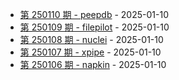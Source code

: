 * [第 250110 期 - peepdb](https://herotops.xyz/daily_article/250110-peepdb) - 2025-01-10
* [第 250109 期 - filepilot](https://herotops.xyz/daily_article/250109-filepilot) - 2025-01-10
* [第 250108 期 - nuclei](https://herotops.xyz/daily_article/250108-nuclei) - 2025-01-10
* [第 250107 期 - xpipe](https://herotops.xyz/daily_article/250107-xpipe) - 2025-01-10
* [第 250106 期 - napkin](https://herotops.xyz/daily_article/250106-napkin) - 2025-01-10
